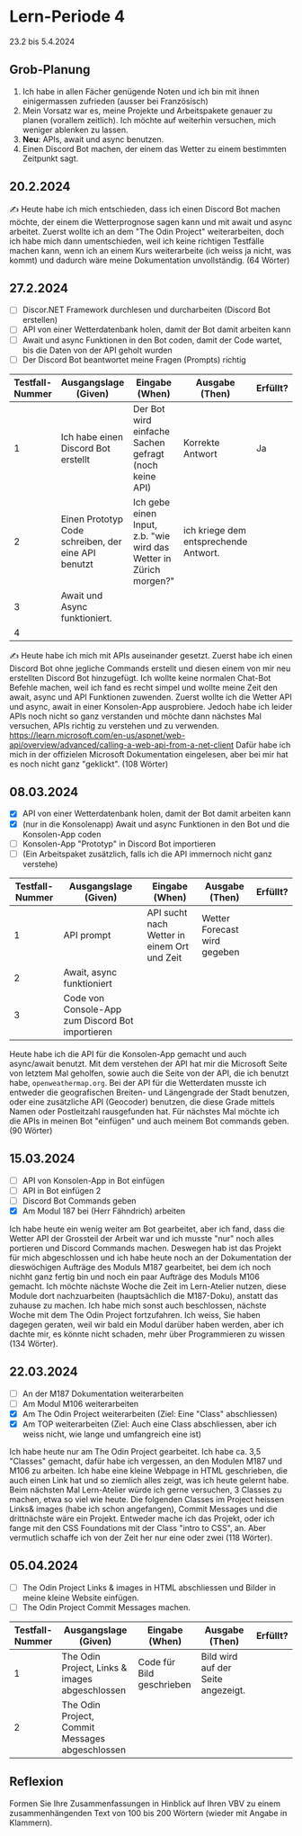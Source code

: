 # Lern-Periode 4

23.2 bis 5.4.2024

## Grob-Planung

1. Ich habe in allen Fächer genügende Noten und ich bin mit ihnen einigermassen zufrieden (ausser bei Französisch)
2. Mein Vorsatz war es, meine Projekte und Arbeitspakete genauer zu planen  (vorallem zeitlich). Ich möchte auf weiterhin versuchen, mich weniger ablenken zu lassen.
3. **Neu**: APIs, await und async benutzen.
4. Einen Discord Bot machen, der einem das Wetter zu einem bestimmten Zeitpunkt sagt.

## 20.2.2024

✍️ Heute habe ich mich entschieden, dass ich einen Discord Bot machen möchte, der einem die Wetterprognose sagen kann und mit await und async arbeitet. Zuerst wollte ich an dem "The Odin Project" weiterarbeiten, doch ich habe mich dann umentschieden, weil ich keine richtigen Testfälle machen kann, wenn ich an einem Kurs weiterarbeite (ich weiss ja nicht, was kommt) und dadurch wäre meine Dokumentation unvollständig.
(64 Wörter)

## 27.2.2024

- [ ] Discor.NET Framework durchlesen und durcharbeiten (Discord Bot erstellen)
- [ ] API von einer Wetterdatenbank holen, damit der Bot damit arbeiten kann
- [ ] Await und async Funktionen in den Bot coden, damit der Code wartet, bis die Daten von der API geholt wurden
- [ ]   Der Discord Bot beantwortet meine Fragen (Prompts) richtig 

| Testfall-Nummer | Ausgangslage (Given) | Eingabe (When) | Ausgabe (Then) | Erfüllt? |
| --------------- | -------------------- | -------------- | -------------- | -------- |
| 1               |     Ich habe einen Discord Bot erstellt                 |  Der Bot wird einfache Sachen gefragt (noch keine API)              |       Korrekte Antwort         |        Ja  |
| 2               |    Einen Prototyp Code schreiben, der eine API benutzt               |       Ich gebe einen Input, z.b. "wie wird das Wetter in Zürich morgen?"         |       ich kriege dem entsprechende Antwort.         |          |
|    3                  |        Await und Async funktioniert.        |                |          |
| 4               |                      |                |                |          |

✍️ Heute habe ich mich mit APIs auseinander gesetzt. Zuerst habe ich einen Discord Bot ohne jegliche Commands erstellt und diesen einem von mir neu erstellten Discord Bot hinzugefügt. Ich wollte keine normalen Chat-Bot Befehle machen, weil ich fand es recht simpel und wollte meine Zeit den await, async und API Funktionen zuwenden.
Zuerst wollte ich die Wetter API und async, await in einer Konsolen-App ausprobiere. Jedoch habe ich leider APIs noch nicht so ganz verstanden und möchte dann nächstes Mal versuchen, APIs richtig zu verstehen und zu verwenden. https://learn.microsoft.com/en-us/aspnet/web-api/overview/advanced/calling-a-web-api-from-a-net-client Dafür habe ich mich in der offizielen Microsoft Dokumentation eingelesen, aber bei mir hat es noch nicht ganz "geklickt".  (108 Wörter)

## 08.03.2024
- [x] API von einer Wetterdatenbank holen, damit der Bot damit arbeiten kann
- [x] (nur in die Konsolenapp) Await und async Funktionen in den Bot und die Konsolen-App coden
- [ ] Konsolen-App "Prototyp" in Discord Bot importieren
- [ ] (Ein Arbeitspaket zusätzlich, falls ich die API immernoch nicht ganz verstehe)

 | Testfall-Nummer | Ausgangslage (Given) | Eingabe (When) | Ausgabe (Then) | Erfüllt? |
| --------------- | -------------------- | -------------- | -------------- | -------- |
 |       1          |  API prompt                     |      API sucht nach Wetter in einem Ort und Zeit           |         Wetter Forecast wird gegeben        |           |
|       2         |   Await, async funktioniert
 |      3           |  Code von Console-App zum Discord Bot importieren

  

Heute habe ich die API für die Konsolen-App gemacht und auch async/await benutzt. Mit dem verstehen der API hat mir die Microsoft Seite von letztem Mal geholfen, sowie auch die Seite von der API, die ich benutzt habe, ```
openweathermap.org ```. Bei der API für die Wetterdaten musste ich entweder die geografischen Breiten- und Längengrade der Stadt benutzen, oder eine zusätzliche API (Geocoder) benutzen, die diese Grade mittels Namen oder Postleitzahl rausgefunden hat. Für nächstes Mal möchte ich die APIs in meinen Bot "einfügen" und auch meinem Bot commands geben. (90 Wörter)


## 15.03.2024

- [ ] API von Konsolen-App in Bot einfügen
- [ ] API in Bot einfügen 2
- [ ] Discord Bot Commands geben
- [x] Am Modul 187 bei (Herr Fähndrich) arbeiten

Ich habe heute ein wenig weiter am Bot gearbeitet, aber ich fand, dass die Wetter API der Grossteil der Arbeit war und ich musste "nur" noch alles portieren und Discord Commands machen. Deswegen hab ist das Projekt für mich abgeschlossen und ich habe heute noch an der Dokumentation der dieswöchigen Aufträge des Moduls M187 gearbeitet, bei dem ich noch nichht ganz fertig bin und noch ein paar Aufträge des Moduls M106 gemacht. Ich möchte nächste Woche die Zeit im Lern-Atelier nutzen, diese Module dort nachzuarbeiten (hauptsächlich die M187-Doku), anstatt das zuhause zu machen. Ich habe mich sonst auch beschlossen, nächste Woche mit dem The Odin Project fortzufahren. Ich weiss, Sie haben dagegen geraten, weil wir bald ein Modul darüber haben werden, aber ich dachte mir, es könnte nicht schaden, mehr über Programmieren zu wissen (134 Wörter).

## 22.03.2024

- [ ] An der M187 Dokumentation weiterarbeiten
- [ ] Am Modul M106 weiterarbeiten
- [x] Am The Odin Project weiterarbeiten (Ziel: Eine "Class" abschliessen)
- [x] Am TOP weiterarbeiten (Ziel: Auch eine Class abschliessen, aber ich weiss nicht, wie lange und umfangreich eine ist)

Ich habe heute nur am The Odin Project gearbeitet. Ich habe ca. 3,5 "Classes" gemacht, dafür habe ich vergessen, an den Modulen M187 und M106 zu arbeiten. Ich habe eine kleine Webpage in HTML geschrieben, die auch einen Link hat und so ziemlich alles zeigt, was ich heute gelernt habe.
Beim nächsten Mal Lern-Atelier würde ich gerne versuchen, 3 Classes zu machen, etwa so viel wie heute. Die folgenden Classes im Project heissen Links& images (habe ich schon angefangen), Commit Messages und die drittnächste wäre ein Projekt. Entweder mache ich das Projekt, oder ich fange mit den CSS Foundations mit der Class "intro to CSS", an. Aber vermutlich schaffe ich von der Zeit her nur eine oder zwei (118 Wörter).


## 05.04.2024

- [ ] The Odin Project Links & images in HTML abschliessen und Bilder in meine kleine Website einfügen.
- [ ] The Odin Project Commit Messages machen.

| Testfall-Nummer | Ausgangslage (Given) | Eingabe (When) | Ausgabe (Then) | Erfüllt? |
| --------------- | -------------------- | -------------- | -------------- | -------- |
| 1               |  The Odin Project, Links & images abgeschlossen                    |  Code für Bild geschrieben              |          Bild wird auf der Seite angezeigt.      |          |
| 2             |  The Odin Project, Commit Messages abgeschlossen                    |                |                |          |
            


## Reflexion

Formen Sie Ihre Zusammenfassungen in Hinblick auf Ihren VBV zu einem zusammenhängenden Text von 100 bis 200 Wörtern (wieder mit Angabe in Klammern).
